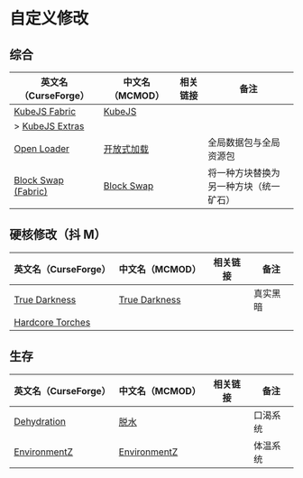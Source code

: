 # 自定义修改

## 综合

| 英文名（CurseForge）                                                                  | 中文名（MCMOD）                                    | 相关链接 | 备注                                   |
| ------------------------------------------------------------------------------------- | -------------------------------------------------- | -------- | -------------------------------------- |
| [KubeJS Fabric](https://www.curseforge.com/minecraft/mc-mods/kubejs-fabric)           | [KubeJS](https://www.mcmod.cn/class/2450.html)     |          |                                        |
| > [KubeJS Extras](https://www.curseforge.com/minecraft/mc-mods/kubejs-extras)         |                                                    |          |                                        |
| [Open Loader](https://www.curseforge.com/minecraft/mc-mods/open-loader)               | [开放式加载](https://www.mcmod.cn/class/3002.html) |          | 全局数据包与全局资源包                 |
| [Block Swap (Fabric)](https://www.curseforge.com/minecraft/mc-mods/block-swap-fabric) | [Block Swap](https://www.mcmod.cn/class/3865.html) |          | 将一种方块替换为另一种方块（统一矿石） |

## 硬核修改（抖 M）

| 英文名（CurseForge）                                                              | 中文名（MCMOD）                                       | 相关链接 | 备注     |
| --------------------------------------------------------------------------------- | ----------------------------------------------------- | -------- | -------- |
| [True Darkness](https://www.curseforge.com/minecraft/mc-mods/true-darkness)       | [True Darkness](https://www.mcmod.cn/class/5334.html) |          | 真实黑暗 |
| [Hardcore Torches](https://www.curseforge.com/minecraft/mc-mods/hardcore-torches) |                                                       |          |          |

## 生存

| 英文名（CurseForge）                                                      | 中文名（MCMOD）                                      | 相关链接 | 备注     |
| ------------------------------------------------------------------------- | ---------------------------------------------------- | -------- | -------- |
| [Dehydration](https://www.curseforge.com/minecraft/mc-mods/dehydration)   | [脱水](https://www.mcmod.cn/class/3883.html)         |          | 口渴系统 |
| [EnvironmentZ](https://www.curseforge.com/minecraft/mc-mods/environmentz) | [EnvironmentZ](https://www.mcmod.cn/class/5055.html) |          | 体温系统 |
